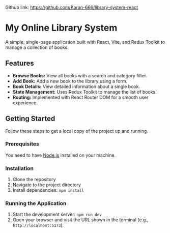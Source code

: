 Github link: https://github.com/Karan-666/library-system-react

# My Online Library System
A simple, single-page application built with React, Vite, and Redux Toolkit to manage a collection of books.

## Features

- **Browse Books:** View all books with a search and category filter.
- **Add Book:** Add a new book to the library using a form.
- **Book Details:** View detailed information about a single book.
- **State Management:** Uses Redux Toolkit to manage the list of books.
- **Routing:** Implemented with React Router DOM for a smooth user experience.

## Getting Started

Follow these steps to get a local copy of the project up and running.

### Prerequisites

You need to have [Node.js](https://nodejs.org/) installed on your machine.

### Installation

1.  Clone the repository
2.  Navigate to the project directory
3.  Install dependencies:
    `npm install`

### Running the Application

1.  Start the development server:
    `npm run dev`
2.  Open your browser and visit the URL shown in the terminal (e.g., `http://localhost:5173`).